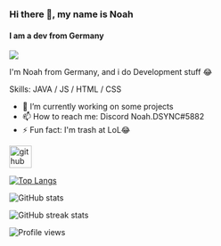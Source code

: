 ### Hi there 👋, my name is Noah 
#### I am a dev from Germany
![](https://prnt.sc/1qh2yut)

I'm Noah from Germany, and i do Development stuff 😂

Skills: JAVA / JS / HTML / CSS

- 🔭 I’m currently working on some projects 
- 📫 How to reach me: Discord Noah.DSYNC#5882 
- ⚡ Fun fact: I'm trash at LoL😂 


[<img src='https://cdn.jsdelivr.net/npm/simple-icons@3.0.1/icons/github.svg' alt='github' height='40'>](https://github.com/NoahDSYNC)  

[![Top Langs](https://github-readme-stats.vercel.app/api/top-langs/?username=NoahDSYNC)](https://github.com/anuraghazra/github-readme-stats)

![GitHub stats](https://github-readme-stats.vercel.app/api?username=NoahDSYNC&show_icons=true)  

![GitHub streak stats](https://github-readme-streak-stats.herokuapp.com/?user=NoahDSYNC)  

![Profile views](https://gpvc.arturio.dev/NoahDSYNC)  
